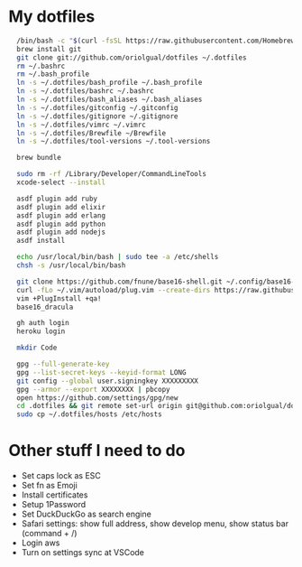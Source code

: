 # My dotfiles

```bash
  /bin/bash -c "$(curl -fsSL https://raw.githubusercontent.com/Homebrew/install/HEAD/install.sh)" # Installs homebrew
  brew install git
  git clone git://github.com/oriolgual/dotfiles ~/.dotfiles
  rm ~/.bashrc
  rm ~/.bash_profile
  ln -s ~/.dotfiles/bash_profile ~/.bash_profile
  ln -s ~/.dotfiles/bashrc ~/.bashrc
  ln -s ~/.dotfiles/bash_aliases ~/.bash_aliases
  ln -s ~/.dotfiles/gitconfig ~/.gitconfig
  ln -s ~/.dotfiles/gitignore ~/.gitignore
  ln -s ~/.dotfiles/vimrc ~/.vimrc
  ln -s ~/.dotfiles/Brewfile ~/Brewfile
  ln -s ~/.dotfiles/tool-versions ~/.tool-versions

  brew bundle

  sudo rm -rf /Library/Developer/CommandLineTools
  xcode-select --install

  asdf plugin add ruby
  asdf plugin add elixir
  asdf plugin add erlang
  asdf plugin add python
  asdf plugin add nodejs
  asdf install

  echo /usr/local/bin/bash | sudo tee -a /etc/shells
  chsh -s /usr/local/bin/bash

  git clone https://github.com/fnune/base16-shell.git ~/.config/base16-shell
  curl -fLo ~/.vim/autoload/plug.vim --create-dirs https://raw.githubusercontent.com/junegunn/vim-plug/master/plug.vim
  vim +PlugInstall +qa!
  base16_dracula

  gh auth login
  heroku login

  mkdir Code

  gpg --full-generate-key
  gpg --list-secret-keys --keyid-format LONG
  git config --global user.signingkey XXXXXXXXX
  gpg --armor --export XXXXXXXX | pbcopy
  open https://github.com/settings/gpg/new
  cd .dotfiles && git remote set-url origin git@github.com:oriolgual/dotfiles.git && cd ..
  sudo cp ~/.dotfiles/hosts /etc/hosts
```

# Other stuff I need to do

* Set caps lock as ESC
* Set fn as Emoji
* Install certificates
* Setup 1Password
* Set DuckDuckGo as search engine
* Safari settings: show full address, show develop menu, show status bar (command + /)
* Login aws
* Turn on settings sync at VSCode
